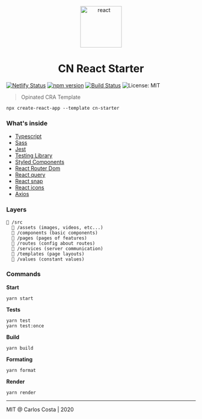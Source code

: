 <p align="center">
  <img alt="react" src="https://i.imgur.com/jCD9a4x.png" width="110" />
</p>

<h1 align="center">
  CN React Starter
</h1>

[![Netlify Status](https://api.netlify.com/api/v1/badges/b97aac0b-9dd8-4558-bee5-85cce77e87e4/deploy-status)](https://app.netlify.com/sites/cn-react-starter/deploys)
[![npm version](https://badge.fury.io/js/cra-template-cn-starter.svg)](https://badge.fury.io/js/cra-template-cn-starter)
[![Build Status](https://travis-ci.com/C4co/cn-react-starter.svg?branch=master)](https://travis-ci.com/C4co/cn-react-starter)
![License: MIT](https://img.shields.io/badge/License-MIT-blue.svg)

> Opinated CRA Template

```
npx create-react-app --template cn-starter
```

### What's inside
- [Typescript](https://www.typescriptlang.org/)
- [Sass](https://sass-lang.com/)
- [Jest](https://jestjs.io/)
- [Testing Library](https://testing-library.com/)
- [Styled Components](https://styled-components.com/)
- [React Router Dom](https://reactrouter.com/web/guides/quick-start)
- [React query](https://react-query.tanstack.com/)
- [React snap](https://github.com/stereobooster/react-snap)
- [React icons](https://react-icons.github.io/react-icons/)
- [Axios](https://github.com/axios/axios)

### Layers

```
📁 /src
  📁 /assets (images, videos, etc...)
  📁 /components (basic components)
  📁 /pages (pages of features)
  📁 /routes (config about routes)
  📁 /services (server communication)
  📁 /templates (page layouts)
  📁 /values (constant values)
```

### Commands

**Start**
```
yarn start
```

**Tests**
```
yarn test
yarn test:once
```

**Build**
```
yarn build
```

**Formating**
```
yarn format
```

**Render**
```
yarn render
```
---

MIT @ Carlos Costa | 2020
